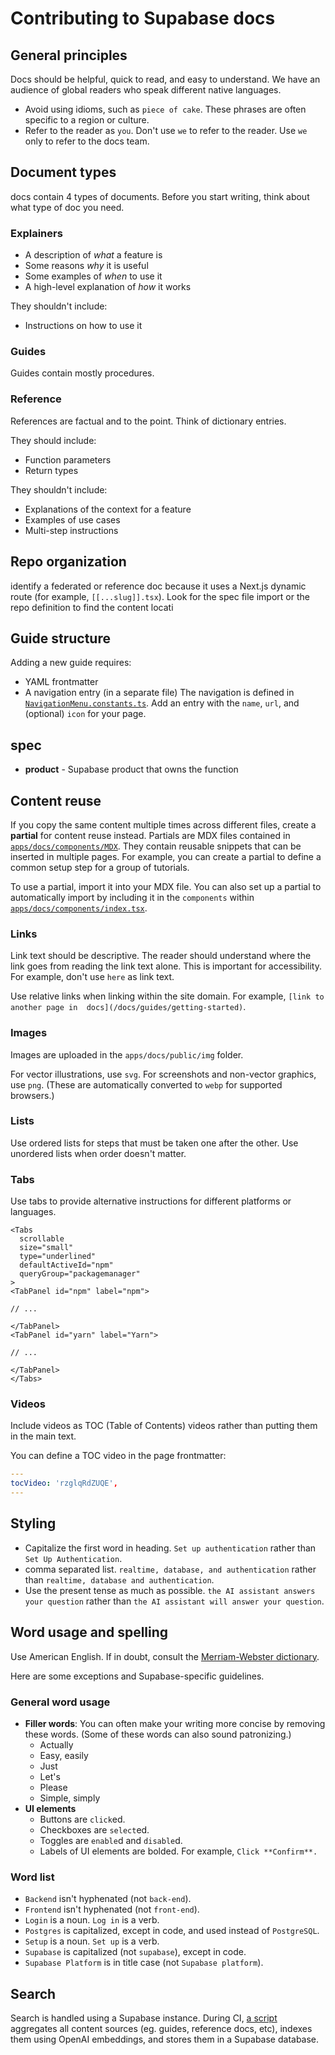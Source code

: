 # Contributing to Supabase docs

## General principles

Docs should be helpful, quick to read, and easy to understand. We have an audience of global readers who speak different native languages.

- Avoid using idioms,  such as `piece of cake`. These phrases are often specific to a region or culture.
- Refer to the reader as `you`. Don't use `we` to refer to the reader. Use `we` only to refer to the docs team.

## Document types

 docs contain 4 types of documents. Before you start writing, think about what type of doc you need.

### Explainers

- A description of _what_ a feature is
- Some reasons _why_ it is useful
- Some examples of _when_ to use it
- A high-level explanation of _how_ it works

They shouldn't include:

- Instructions on how to use it

### Guides

Guides contain mostly procedures.


### Reference

References are factual and to the point. Think of dictionary entries.

They should include:

- Function parameters
- Return types


They shouldn't include:

- Explanations of the context for a feature
- Examples of use cases
- Multi-step instructions


## Repo organization


identify a federated or reference doc  because it uses a Next.js dynamic route (for example, `[[...slug]].tsx`). Look for the spec file import or the repo definition to find the content locati


## Guide structure


Adding a new guide requires:

- YAML frontmatter
- A navigation entry (in a separate file)
The navigation is defined in [`NavigationMenu.constants.ts`](/docs/components/Navigation/NavigationMenu/NavigationMenu.constants.ts).
Add an entry with the `name`, `url`, and (optional) `icon` for your page.


## spec

- **product** - Supabase product that owns the function

 ## Content reuse


If you copy the same content multiple times across different files, create a **partial** for content reuse instead. Partials are MDX files contained in [`apps/docs/components/MDX`](https://github.com/supabase/supabase/tree/master/apps/docs/components/MDX). They contain reusable snippets that can be inserted in multiple pages. For example, you can create a partial to define a common setup step for a group of tutorials.


To use a partial, import it into your MDX file. You can also set up a partial to automatically import by including it in the `components` within [`apps/docs/components/index.tsx`](https://github.com/supabase/supabase/blob/master/apps/docs/components/index.tsx).



### Links

Link text should be descriptive. The reader should understand where the link goes from reading the link text alone. This is important for accessibility. For example, don't use `here` as link text.

Use relative links when linking within the site domain. For example, `[link to another page in  docs](/docs/guides/getting-started)`.

### Images

Images are uploaded in the `apps/docs/public/img` folder.

For vector illustrations, use `svg`. For screenshots and non-vector graphics, use `png`. (These are automatically converted to `webp` for supported browsers.)


### Lists

Use ordered lists for steps that must be taken one after the other. Use unordered lists when order doesn't matter.



### Tabs

Use tabs to provide alternative instructions for different platforms or languages.
```
<Tabs
  scrollable
  size="small"
  type="underlined"
  defaultActiveId="npm"
  queryGroup="packagemanager"
>
<TabPanel id="npm" label="npm">

// ...

</TabPanel>
<TabPanel id="yarn" label="Yarn">

// ...

</TabPanel>
</Tabs>
```


### Videos

Include videos as TOC (Table of Contents) videos rather than putting them in the main text.

You can define a TOC video in the page frontmatter:

```yaml
---
tocVideo: 'rzglqRdZUQE',
---
```


## Styling

- Capitalize the first word in heading. `Set up authentication` rather than `Set Up Authentication`.
- comma separated list. `realtime, database, and authentication` rather than `realtime, database and authentication`.
- Use the present tense as much as possible.  `the AI assistant answers your question` rather than `the AI assistant will answer your question`.


## Word usage and spelling

Use American English. If in doubt, consult the [Merriam-Webster dictionary](https://www.merriam-webster.com/).

Here are some exceptions and Supabase-specific guidelines.

### General word usage

- **Filler words**: You can often make your writing more concise by removing these words. (Some of these words can also sound patronizing.)
  - Actually
  - Easy, easily
  - Just
  - Let's
  - Please
  - Simple, simply
- **UI elements**
  - Buttons are `click`ed.
  - Checkboxes are `select`ed.
  - Toggles are `enable`d and `disable`d.
  - Labels of UI elements are bolded. For example, `Click **Confirm**.`


### Word list

- `Backend` isn't hyphenated (not `back-end`).
- `Frontend` isn't hyphenated (not `front-end`).
- `Login` is a noun. `Log in` is a verb.
- `Postgres` is capitalized, except in code, and used instead of `PostgreSQL`.
- `Setup` is a noun. `Set up` is a verb.
- `Supabase` is capitalized (not `supabase`), except in code.
- `Supabase Platform` is in title case (not `Supabase platform`).


## Search
Search is handled using a Supabase instance. During CI, [a script](https://github.com/supabase/supabase/blob/master/apps/docs/scripts/search/generate-embeddings.ts) aggregates all content sources (eg. guides, reference docs, etc), indexes them using OpenAI embeddings, and stores them in a Supabase database.
